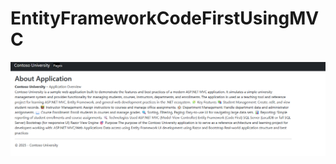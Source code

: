 ﻿# EntityFrameworkCodeFirstUsingMVC
![About App](ContosoUniversitySln/ContosoUniversity/images/aboutApp.png)


